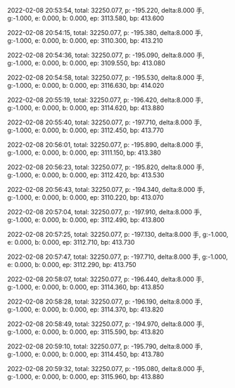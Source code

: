 2022-02-08 20:53:54, total: 32250.077, p: -195.220, delta:8.000 手, g:-1.000, e: 0.000, b: 0.000, ep: 3113.580, bp: 413.600

2022-02-08 20:54:15, total: 32250.077, p: -195.380, delta:8.000 手, g:-1.000, e: 0.000, b: 0.000, ep: 3110.300, bp: 413.210

2022-02-08 20:54:36, total: 32250.077, p: -195.090, delta:8.000 手, g:-1.000, e: 0.000, b: 0.000, ep: 3109.550, bp: 413.080

2022-02-08 20:54:58, total: 32250.077, p: -195.530, delta:8.000 手, g:-1.000, e: 0.000, b: 0.000, ep: 3116.630, bp: 414.020

2022-02-08 20:55:19, total: 32250.077, p: -196.420, delta:8.000 手, g:-1.000, e: 0.000, b: 0.000, ep: 3114.620, bp: 413.880

2022-02-08 20:55:40, total: 32250.077, p: -197.710, delta:8.000 手, g:-1.000, e: 0.000, b: 0.000, ep: 3112.450, bp: 413.770

2022-02-08 20:56:01, total: 32250.077, p: -195.890, delta:8.000 手, g:-1.000, e: 0.000, b: 0.000, ep: 3111.150, bp: 413.380

2022-02-08 20:56:23, total: 32250.077, p: -195.820, delta:8.000 手, g:-1.000, e: 0.000, b: 0.000, ep: 3112.420, bp: 413.530

2022-02-08 20:56:43, total: 32250.077, p: -194.340, delta:8.000 手, g:-1.000, e: 0.000, b: 0.000, ep: 3110.220, bp: 413.070

2022-02-08 20:57:04, total: 32250.077, p: -197.910, delta:8.000 手, g:-1.000, e: 0.000, b: 0.000, ep: 3112.490, bp: 413.800

2022-02-08 20:57:25, total: 32250.077, p: -197.130, delta:8.000 手, g:-1.000, e: 0.000, b: 0.000, ep: 3112.710, bp: 413.730

2022-02-08 20:57:47, total: 32250.077, p: -197.710, delta:8.000 手, g:-1.000, e: 0.000, b: 0.000, ep: 3112.290, bp: 413.750

2022-02-08 20:58:07, total: 32250.077, p: -196.440, delta:8.000 手, g:-1.000, e: 0.000, b: 0.000, ep: 3114.360, bp: 413.850

2022-02-08 20:58:28, total: 32250.077, p: -196.190, delta:8.000 手, g:-1.000, e: 0.000, b: 0.000, ep: 3114.370, bp: 413.820

2022-02-08 20:58:49, total: 32250.077, p: -194.970, delta:8.000 手, g:-1.000, e: 0.000, b: 0.000, ep: 3115.590, bp: 413.820

2022-02-08 20:59:10, total: 32250.077, p: -195.790, delta:8.000 手, g:-1.000, e: 0.000, b: 0.000, ep: 3114.450, bp: 413.780

2022-02-08 20:59:32, total: 32250.077, p: -195.080, delta:8.000 手, g:-1.000, e: 0.000, b: 0.000, ep: 3115.960, bp: 413.880